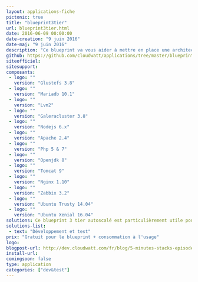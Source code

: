 ```yaml
---
layout: applications-fiche
pictonic: true
title: "blueprint3tier"
url: blueprint3tier.html
date: 2016-06-09 00:00:00
date-creation: "9 juin 2016"
date-maj: "9 juin 2016"
description: "Ce blueprint va vous aider à mettre en place une architecture 3-tiers. Nous avons automatisé le déploiement des différents noeuds composant l'architecture. A travers ce blueprint nous vous proposons de mettre en place frontaux web, du glusterfs avec un cluster de base de données. Vous aurez le choix de déployer sur les frontaux web différentes applications (Apache & php, tomcat 8 ou nodejs). Grace à l'autoscaling, ce blueprint s'adapte à la charge à la charge d'une application lors d'un pic de charge."
github: https://github.com/cloudwatt/applications/tree/master/blueprint-3tiers-autoscaling
siteofficiel: 
sitesupport: 
composants:
 - logo: ""
   version: "Glustefs 3.8"
 - logo: ""
   version: "Mariadb 10.1"
 - logo: ""
   version: "Lvm2"
 - logo: ""
   version: "Galeracluster 3.8"
 - logo: ""
   version: "Nodejs 6.x"
 - logo: ""
   version: "Apache 2.4"
 - logo: ""
   version: "Php 5 & 7"
 - logo: ""
   version: "Openjdk 8"
 - logo: ""
   version: "Tomcat 9"
 - logo: ""
   version: "Nginx 1.10"   
 - logo: ""
   version: "Zabbix 3.2"      
 - logo: ""
   version: "Ubuntu Trusty 14.04"
 - logo: ""
   version: "Ubuntu Xenial 16.04"
solutions: Ce blueprint 3 tier autoscalé est particulièrement utile pour les solutions Cloudwatt suivantes :
solutions-list: 
 - text: "Développement et test"
prix: "Gratuit pour le blueprint + consommation à l'usage"
logo: 
blogpost-url: http://dev.cloudwatt.com/fr/blog/5-minutes-stacks-episode-trente-sept-blueprint-3tier-autoscale.html
install-url:
comingsoon: false
type: application
categories: ["dev&test"]
---
```

